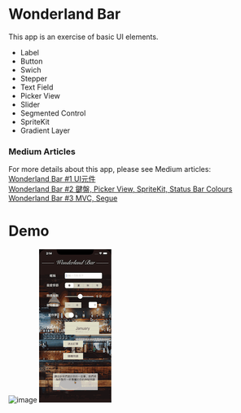 # Wonderland Bar
This app is an exercise of basic UI elements.
- Label
- Button
- Swich
- Stepper
- Text Field
- Picker View
- Slider
- Segmented Control
- SpriteKit
- Gradient Layer

### Medium Articles
For more details about this app, please see Medium articles:
<br>
[Wonderland Bar #1 UI元件](https://medium.com/%E5%BD%BC%E5%BE%97%E6%BD%98%E7%9A%84-swift-ios-app-%E9%96%8B%E7%99%BC%E6%95%99%E5%AE%A4/swift-%E7%B7%B4%E7%BF%92-wonderland-bar-8ecd7876b7e8)
<br>
[Wonderland Bar #2 鍵盤, Picker View, SpriteKit, Status Bar Colours](https://medium.com/%E5%BD%BC%E5%BE%97%E6%BD%98%E7%9A%84-swift-ios-app-%E9%96%8B%E7%99%BC%E6%95%99%E5%AE%A4/swift-%E7%B7%B4%E7%BF%92-wonderland-bar-2-dccbde942003)
<br>
[Wonderland Bar #3 MVC, Segue](https://medium.com/%E5%BD%BC%E5%BE%97%E6%BD%98%E7%9A%84-swift-ios-app-%E9%96%8B%E7%99%BC%E6%95%99%E5%AE%A4/swift-%E7%B7%B4%E7%BF%92-wonderland-bar-3-9ca934253c97)

# Demo
![image](DemoImages/WonderlandBarDemo1.gif) 
![image](DemoImages/WonderlandBarDemo2.gif) 
